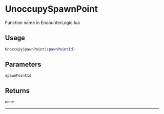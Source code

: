 # UnoccupySpawnPoint
Function name in EncounterLogic.lua
## Usage
```lua
UnoccupySpawnPoint(spawnPointId)
```
## Parameters
`spawnPointId`
## Returns
`none`

---
